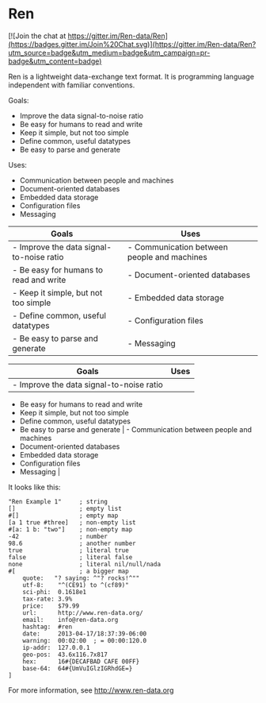 # Ren

[![Join the chat at https://gitter.im/Ren-data/Ren](https://badges.gitter.im/Join%20Chat.svg)](https://gitter.im/Ren-data/Ren?utm_source=badge&utm_medium=badge&utm_campaign=pr-badge&utm_content=badge)

Ren is a lightweight data-exchange text format. It is programming language independent with familiar conventions. 

Goals:

- Improve the data signal-to-noise ratio
- Be easy for humans to read and write
- Keep it simple, but not too simple
- Define common, useful datatypes
- Be easy to parse and generate

Uses:

- Communication between people and machines
- Document-oriented databases
- Embedded data storage
- Configuration files
- Messaging

| Goals |   | Uses |
|-------|---|------|
| - Improve the data signal-to-noise ratio |   | - Communication between people and machines |
| - Be easy for humans to read and write   |   | - Document-oriented databases               |
| - Keep it simple, but not too simple     |   | - Embedded data storage                     |
| - Define common, useful datatypes        |   | - Configuration files                       |
| - Be easy to parse and generate          |   | - Messaging                                 |

| Goals | Uses |
|-------|------|
| - Improve the data signal-to-noise ratio
- Be easy for humans to read and write
- Keep it simple, but not too simple
- Define common, useful datatypes
- Be easy to parse and generate
| - Communication between people and machines
- Document-oriented databases
- Embedded data storage
- Configuration files
- Messaging
|

It looks like this:

    "Ren Example 1"		; string
    []					; empty list
    #[]					; empty map
    [a 1 true #three]	; non-empty list
    #[a: 1 b: "two"]	; non-empty map
    -42					; number
    98.6				; another number
    true				; literal true
    false				; literal false
    none				; literal nil/null/nada
    #[					; a bigger map
        quote:	 "? saying: ^"? rocks!^""
        utf-8:    "^(CE91) to ^(cf89)"
        sci-phi:  0.1618e1
        tax-rate: 3.9%
        price:    $79.99
        url:      http://www.ren-data.org/
        email:    info@ren-data.org
        hashtag:  #ren
        date:     2013-04-17/18:37:39-06:00
        warning:  00:02:00  ; = 00:00:120.0
        ip-addr:  127.0.0.1
        geo-pos:  43.6x116.7x817
        hex:      16#{DECAFBAD CAFE 00FF}
        base-64:  64#{UmVuIGlzIGRhdGE=}  
    ]

For more information, see http://www.ren-data.org
